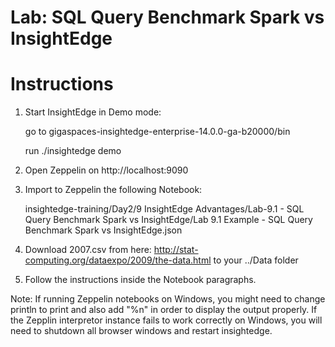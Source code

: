 # Lab: SQL Query Benchmark Spark vs InsightEdge

# Instructions

1. Start InsightEdge in Demo mode:

    go to gigaspaces-insightedge-enterprise-14.0.0-ga-b20000/bin

    run ./insightedge demo

2. Open Zeppelin on http://localhost:9090

3. Import to Zeppelin the following Notebook:

    insightedge-training/Day2/9 InsightEdge Advantages/Lab-9.1 - SQL Query Benchmark Spark vs InsightEdge/Lab 9.1 Example - SQL Query Benchmark Spark vs InsightEdge.json

4. Download 2007.csv from here: http://stat-computing.org/dataexpo/2009/the-data.html to your ../Data folder

5. Follow the instructions inside the Notebook paragraphs.

Note: If running Zeppelin notebooks on Windows, you might need to change println to print and also add "%n" in order to display the output properly. 
If the Zepplin interpretor instance fails to work correctly on Windows, you will need to shutdown all browser windows and restart insightedge.
